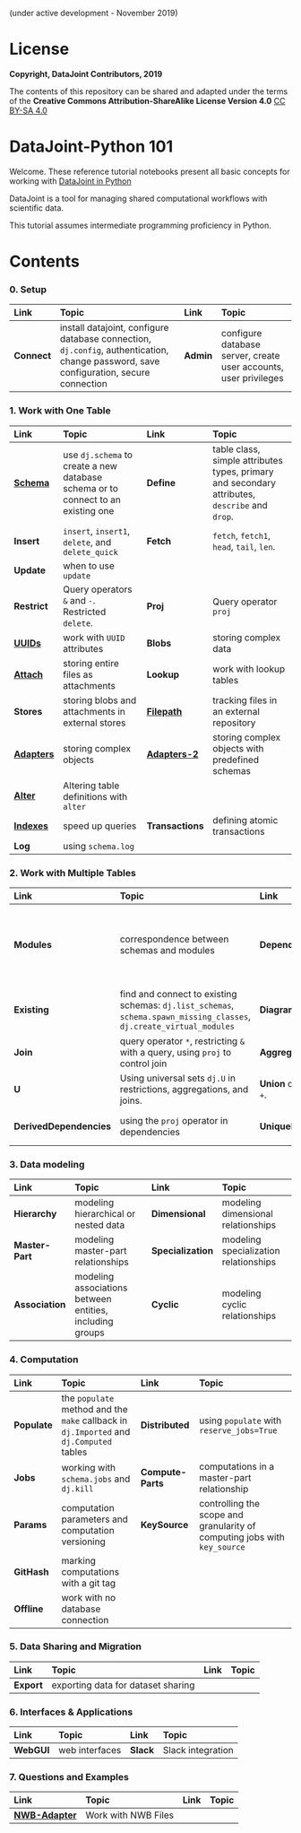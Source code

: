 (under active development - November 2019)

# License 
**Copyright, DataJoint Contributors, 2019**

The contents of this repository can be shared and adapted under the terms of the **Creative Commons Attribution-ShareAlike License Version 4.0** [CC BY-SA 4.0](https://creativecommons.org/licenses/by-sa/4.0/)

# DataJoint-Python 101

Welcome. These reference tutorial notebooks present all basic concepts for working with [DataJoint in Python](https://github.com/datajoint/datajoint-python)

DataJoint is a tool for managing shared computational workflows with scientific data.

This tutorial assumes intermediate programming proficiency in Python.

# Contents

### 0. Setup 
|Link|Topic|Link|Topic|
|:--|:--|:--|:--|
| **Connect** | install datajoint, configure database connection, `dj.config`, authentication, change password, save configuration, secure connection | **Admin** | configure database server, create user accounts, user privileges

### 1. Work with One Table
|Link|Topic|Link|Topic|
|:--|:--|:--|:--|
|[**Schema**](https://nbviewer.jupyter.org/github/datajoint/dj-python-101/blob/master/ch1/Schema.ipynb)| use `dj.schema` to create a new database schema or to connect to an existing one    | **Define** |  table class, simple attributes types, primary and secondary attributes, `describe` and `drop`.
|**Insert**| `insert`, `insert1`, `delete`, and `delete_quick`|**Fetch**| `fetch`, `fetch1`, `head`, `tail`, `len`.
|**Update**| when to use `update`
|**Restrict**| Query operators `&` and `-`. Restricted `delete`. |**Proj** | Query operator `proj`
|[**UUIDs**](https://nbviewer.jupyter.org/github/datajoint/dj-python-101/blob/master/ch1/UUID.ipynb)| work with `UUID` attributes | **Blobs** | storing complex data
|[**Attach**](https://nbviewer.jupyter.org/github/datajoint/dj-python-101/blob/master/ch1/Attach-Simple.ipynb) | storing entire files as attachments | **Lookup** | work with lookup tables |
|**Stores**| storing blobs and attachments in external stores | [**Filepath**](https://nbviewer.jupyter.org/github/datajoint/dj-python-101/blob/master/ch1/Filepaths.ipynb) | tracking files in an external repository |
|[**Adapters**](https://nbviewer.jupyter.org/github/datajoint/dj-python-101/blob/master/ch1/Adapted-Types.ipynb) | storing complex objects | [**Adapters-2**](https://nbviewer.jupyter.org/github/datajoint/dj-python-101/blob/master/ch1/Adapted-Types-2.ipynb) | storing complex objects with predefined schemas |
|[**Alter**](https://nbviewer.jupyter.org/github/datajoint/dj-python-101/blob/master/ch1/Alter.ipynb) | Altering table definitions with `alter`
|[**Indexes**](https://nbviewer.jupyter.org/github/datajoint/dj-python-101/blob/master/ch1/Indexes.ipynb)| speed up queries | **Transactions** | defining atomic transactions
|**Log**| using `schema.log`

### 2. Work with Multiple Tables
|Link|Topic|Link|Topic|
|:--|:--|:--|:--|
|**Modules**|  correspondence between schemas and modules | **Dependencies** |  primary and secondary dependencies, referential constraints, cascading deletes 
|**Existing**| find and connect to existing schemas: `dj.list_schemas`, `schema.spawn_missing_classes`, `dj.create_virtual_modules` | **Diagrams** | `dj.Diagram`, graph algebra, multi-schema databases |
|**Join**| query operator `*`, restricting `&` with a query, using `proj` to control join | **Aggregate**| query operator `.aggr`
|**U**| Using universal sets `dj.U` in restrictions, aggregations, and joins. | **Union** query operator `+`.
|**DerivedDependencies**| using the `proj` operator in dependencies | **UniqueDependencies** | unique and nullable dependencies

### 3. Data modeling
|Link|Topic|Link|Topic|
|:--|:--|:--|:--|
| **Hierarchy** | modeling hierarchical or nested data | **Dimensional** |  modeling dimensional relationships
| **Master-Part** | modeling master-part relationships | **Specialization** | modeling specialization relationships |
| **Association** | modeling associations between entities, including groups | **Cyclic** | modeling cyclic relationships | 

### 4. Computation
|Link|Topic|Link|Topic|
|:--|:--|:--|:--|
| **Populate** | the `populate` method and the `make` callback in `dj.Imported` and `dj.Computed` tables | **Distributed** | using `populate` with `reserve_jobs=True` 
| **Jobs** | working with `schema.jobs` and `dj.kill` | **Compute-Parts** | computations in a master-part relationship
| **Params** | computation parameters and computation versioning | **KeySource** | controlling the scope and granularity of computing jobs with `key_source`
| **GitHash** | marking computations with a git tag
| **Offline** | work with no database connection

### 5. Data Sharing and Migration
|Link|Topic|Link|Topic|
|:--|:--|:--|:--|
| **Export** | exporting data for dataset sharing

### 6. Interfaces & Applications
|Link|Topic|Link|Topic|
|:--|:--|:--|:--|
| **WebGUI** | web interfaces | **Slack** | Slack integration 

### 7. Questions and Examples
|Link|Topic|Link|Topic|
|:--|:--|:--|:--|
|[**NWB-Adapter**](https://nbviewer.jupyter.org/github/datajoint/dj-python-101/blob/master/ch7/NWB-Adapter.ipynb) | Work with NWB Files
